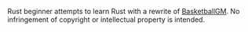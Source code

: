 Rust beginner attempts to learn Rust with a rewrite of [BasketballGM](https://github.com/zengm-games/zengm/). No infringement of copyright or intellectual property is intended.